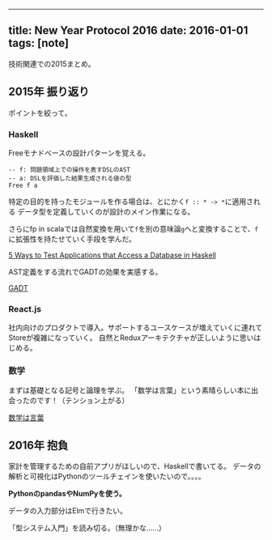 ------------------
title: New Year Protocol 2016
date: 2016-01-01
tags: [note]
------------------

技術関連での2015まとめ。

## 2015年 振り返り

ポイントを絞って。

### Haskell

Freeモナドベースの設計パターンを覚える。

```
-- f: 問題領域上での操作を表すDSLのAST
-- a: DSLを評価した結果生成される値の型
Free f a
```

特定の目的を持ったモジュールを作る場合は、とにかく`f :: * -> *`に適用される
データ型を定義していくのが設計のメイン作業になる。

さらにfp in scalaでは自然変換を用いて`f`を別の意味論`g`へと変換することで、`f`に拡張性を持たせていく手段を学んだ。

[5 Ways to Test Applications that Access a Database in Haskell](http://functor.tokyo/blog/2015-11-20-testing-db-access)

AST定義をする流れでGADTの効果を実感する。

[GADT](https://en.m.wikibooks.org/wiki/Haskell/GADT)

### React.js

社内向けのプロダクトで導入。サポートするユースケースが増えていくに連れてStoreが複雑になっていく。
自然とReduxアーキテクチャが正しいように思いはじめる。

### 数学

まずは基礎となる記号と論理を学ぶ。
「数学は言葉」という素晴らしい本に出会ったのです！（テンション上がる）

[数学は言葉](http://www.amazon.co.jp/dp/4489020538)

## 2016年 抱負

家計を管理するための自前アプリがほしいので、Haskellで書いてる。
データの解析と可視化はPythonのツールチェインを使いたいので。。。。

**PythonのpandasやNumPyを使う。**

データの入力部分はElmで行きたい。

「型システム入門」を読み切る。（無理かな……）
